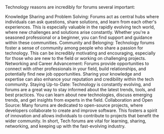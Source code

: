 Technology  reasons are incredibly  for forums several important:

Knowledge Sharing and Problem Solving: Forums act as central hubs where individuals can ask questions, share solutions, and learn from each other's experiences. This is especially valuable in the rapidly evolving tech world, where new challenges and solutions arise constantly. Whether you're a seasoned professional or a beginner, you can find support and guidance within these communities.
Community and Belonging: Technology forums foster a sense of community among people who share a passion for technology. This can be incredibly motivating and encouraging, especially for those who are new to the field or working on challenging projects.
Networking and Career Advancement: Forums provide opportunities to connect with other professionals in your field, build relationships, and potentially find new job opportunities. Sharing your knowledge and expertise can also enhance your reputation and credibility within the tech community.
Staying Up-to-Date: Technology is constantly evolving, and forums are a great way to stay informed about the latest trends, tools, and best practices. You can learn about new technologies, discuss emerging trends, and get insights from experts in the field.
Collaboration and Open Source: Many forums are dedicated to open-source projects, where developers collaborate to create and improve software. This fosters a spirit of innovation and allows individuals to contribute to projects that benefit the wider community.
In short, Tech forums are vital for learning, sharing, networking, and keeping up with the fast-evolving industry.


